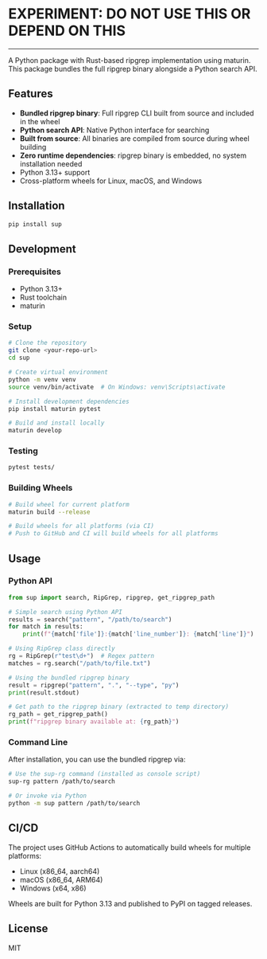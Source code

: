 # EXPERIMENT: DO NOT USE THIS OR DEPEND ON THIS

------------

A Python package with Rust-based ripgrep implementation using maturin. This package bundles the full ripgrep binary alongside a Python search API.

## Features

- **Bundled ripgrep binary**: Full ripgrep CLI built from source and included in the wheel
- **Python search API**: Native Python interface for searching
- **Built from source**: All binaries are compiled from source during wheel building
- **Zero runtime dependencies**: ripgrep binary is embedded, no system installation needed
- Python 3.13+ support
- Cross-platform wheels for Linux, macOS, and Windows

## Installation

```bash
pip install sup
```

## Development

### Prerequisites

- Python 3.13+
- Rust toolchain
- maturin

### Setup

```bash
# Clone the repository
git clone <your-repo-url>
cd sup

# Create virtual environment
python -m venv venv
source venv/bin/activate  # On Windows: venv\Scripts\activate

# Install development dependencies
pip install maturin pytest

# Build and install locally
maturin develop
```

### Testing

```bash
pytest tests/
```

### Building Wheels

```bash
# Build wheel for current platform
maturin build --release

# Build wheels for all platforms (via CI)
# Push to GitHub and CI will build wheels for all platforms
```

## Usage

### Python API

```python
from sup import search, RipGrep, ripgrep, get_ripgrep_path

# Simple search using Python API
results = search("pattern", "/path/to/search")
for match in results:
    print(f"{match['file']}:{match['line_number']}: {match['line']}")

# Using RipGrep class directly
rg = RipGrep(r"test\d+")  # Regex pattern
matches = rg.search("/path/to/file.txt")

# Using the bundled ripgrep binary
result = ripgrep("pattern", ".", "--type", "py")
print(result.stdout)

# Get path to the ripgrep binary (extracted to temp directory)
rg_path = get_ripgrep_path()
print(f"ripgrep binary available at: {rg_path}")
```

### Command Line

After installation, you can use the bundled ripgrep via:

```bash
# Use the sup-rg command (installed as console script)
sup-rg pattern /path/to/search

# Or invoke via Python
python -m sup pattern /path/to/search
```

## CI/CD

The project uses GitHub Actions to automatically build wheels for multiple platforms:
- Linux (x86_64, aarch64)
- macOS (x86_64, ARM64)
- Windows (x64, x86)

Wheels are built for Python 3.13 and published to PyPI on tagged releases.

## License

MIT
